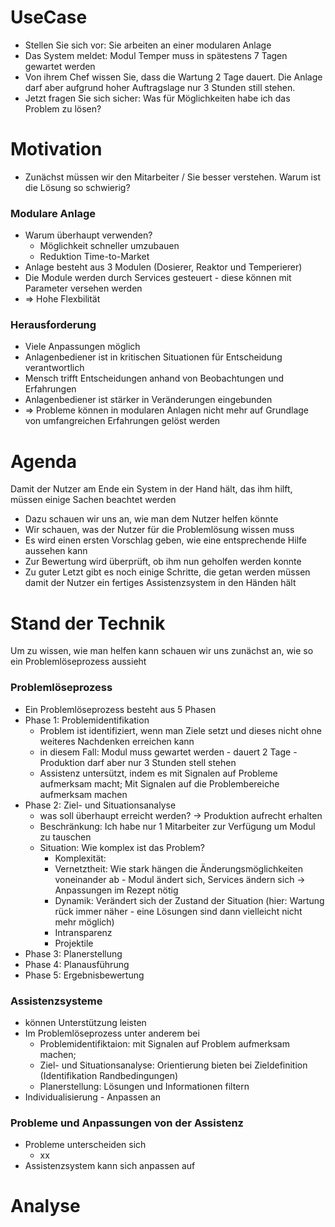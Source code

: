 # UseCase

+ Stellen Sie sich vor: Sie arbeiten an einer modularen Anlage
+ Das System meldet: Modul Temper muss in spätestens 7 Tagen gewartet werden
+  Von ihrem Chef wissen Sie, dass  die Wartung 2 Tage dauert. Die Anlage darf aber aufgrund hoher Auftragslage nur 3 Stunden still stehen.
+   Jetzt fragen Sie sich sicher: Was für Möglichkeiten habe ich das Problem zu lösen?

# Motivation

+ Zunächst müssen wir den Mitarbeiter / Sie besser verstehen. Warum ist die Lösung so schwierig?

### Modulare Anlage

+ Warum überhaupt verwenden?
  + Möglichkeit schneller umzubauen
  + Reduktion Time-to-Market
+ Anlage besteht aus 3 Modulen (Dosierer, Reaktor und Temperierer)
+ Die Module werden durch Services gesteuert - diese können mit Parameter versehen werden
+ => Hohe Flexbilität

### Herausforderung

+ Viele Anpassungen möglich
+ Anlagenbediener ist in kritischen Situationen für Entscheidung verantwortlich
+ Mensch trifft Entscheidungen anhand von Beobachtungen und Erfahrungen
+ Anlagenbediener ist stärker in Veränderungen eingebunden
+ => Probleme können in modularen Anlagen nicht mehr auf Grundlage von umfangreichen Erfahrungen gelöst werden

# Agenda

Damit der Nutzer am Ende ein System in der Hand hält, das ihm hilft, müssen einige Sachen beachtet werden

+ Dazu schauen wir uns an, wie man dem Nutzer helfen könnte
+ Wir schauen, was der Nutzer für die Problemlösung wissen muss
+ Es wird einen ersten Vorschlag geben, wie eine entsprechende Hilfe aussehen kann
+ Zur Bewertung wird überprüft, ob ihm nun geholfen werden konnte
+ Zu guter Letzt gibt es noch einige Schritte, die getan werden müssen damit der Nutzer ein fertiges Assistenzsystem in den Händen hält

# Stand der Technik

Um zu wissen, wie man helfen kann schauen wir uns zunächst an, wie so ein Problemlöseprozess aussieht

### Problemlöseprozess

+ Ein Problemlöseprozess besteht aus 5 Phasen
+ Phase 1: Problemidentifikation
  + Problem ist identifiziert, wenn man Ziele setzt und dieses nicht ohne weiteres Nachdenken erreichen kann
  + in diesem Fall: Modul muss gewartet werden - dauert 2 Tage - Produktion darf aber nur 3 Stunden stell stehen
  + Assistenz untersützt, indem es mit Signalen auf Probleme aufmerksam macht; Mit Signalen auf die Problembereiche aufmerksam machen
+ Phase 2: Ziel- und Situationsanalyse
  + was soll überhaupt erreicht werden? -> Produktion aufrecht erhalten
  + Beschränkung: Ich habe nur 1 Mitarbeiter zur Verfügung um Modul zu tauschen
  + Situation: Wie komplex ist das Problem?
    + Komplexität: 
    + Vernetztheit: Wie stark hängen die Änderungsmöglichkeiten voneinander ab - Modul ändert sich, Services ändern sich -> Anpassungen im Rezept nötig
    + Dynamik: Verändert sich der Zustand der Situation (hier: Wartung rück immer näher - eine Lösungen sind dann vielleicht nicht mehr möglich)
    + Intransparenz
    + Projektile
+ Phase 3: Planerstellung
+ Phase 4: Planausführung
+ Phase 5: Ergebnisbewertung

### Assistenzsysteme

+ können Unterstützung leisten
+ Im Problemlöseprozess unter anderem bei
  + Problemidentifiktaion: mit Signalen auf Problem aufmerksam machen; 
  + Ziel- und Situationsanalyse: Orientierung bieten bei Zieldefinition (Identifikation Randbedingungen)
  + Planerstellung: Lösungen und Informationen filtern
+ Individualisierung - Anpassen an



### Probleme und Anpassungen von der Assistenz

+ Probleme unterscheiden sich
  + xx
+ Assistenzsystem kann sich anpassen auf

# Analyse

